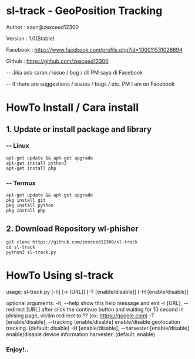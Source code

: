 # sl-track - GeoPosition Tracking
Author : xzen@zexceed12300

Version : 1.0(Stable)

Facebook : https://www.facebook.com/profile.php?id=100011531026694

Github : https://github.com/zexceed12300

-- Jika ada saran / issue / bug / dll PM saya di Facebook

-- If there are suggestions / issues / bugs / etc. PM I am on Facebook

# HowTo Install / Cara install
## 1. Update or install package and library
### -- Linux
```
apt-get update && apt-get upgrade
apt-get install python3
apt-get install php
```
### -- Termux
```
apt-get update && apt-get upgrade
pkg install git
pkg install python
pkg install php
```
   
## 2. Download Repository wl-phisher
```
git clone https://github.com/zexceed12300/sl-track
cd sl-track
python3 sl-track.py
```   
# HowTo Using sl-track
usage: sl-track.py [-h] [-r [URL]] [-T [enable/disable]] [-H [enable/disable]]

optional arguments:
  -h, --help            show this help message and exit
  -r [URL], --redirect [URL]
                        after click the continue button and waiting for 10
                        second in phising page, victim redirect to ?? (ex:
                        https://google.com)
  -T [enable/disable], --tracking [enable/disable]
                        enable/disable geolocation tracking. (default:
                        disable)
  -H [enable/disable], --harvester [enable/disable]
                        enable/disable device information harvester. (default:
                        enable)
### Enjoy!..
